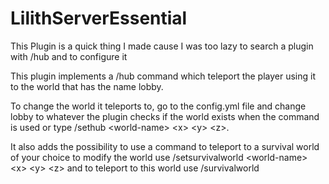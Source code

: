 # LilithServerEssential

This Plugin is a quick thing I made cause I was too lazy to search a plugin with /hub and to configure it

This plugin implements a /hub command which teleport the player using it to the world that has the name lobby.

To change the world it teleports to, go to the config.yml file and change lobby to whatever the plugin checks if the world exists when the command is used or type /sethub \<world-name> \<x> \<y> \<z>.

It also adds the possibility to use a command to teleport to a survival world of your choice
to modify the world use /setsurvivalworld \<world-name> \<x> \<y> \<z>
and to teleport to this world use /survivalworld
